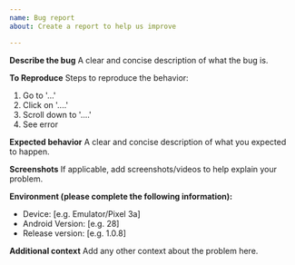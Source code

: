 ```yaml
---
name: Bug report
about: Create a report to help us improve

---
```


**Describe the bug**
A clear and concise description of what the bug is.

**To Reproduce**
Steps to reproduce the behavior:
1. Go to '...'
2. Click on '....'
3. Scroll down to '....'
4. See error

**Expected behavior**
A clear and concise description of what you expected to happen.

**Screenshots**
If applicable, add screenshots/videos to help explain your problem.

**Environment (please complete the following information):**
- Device: [e.g. Emulator/Pixel 3a]
- Android Version: [e.g. 28]
- Release version: [e.g. 1.0.8]

**Additional context**
Add any other context about the problem here.
